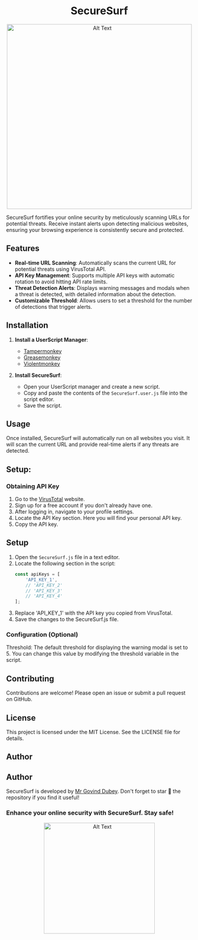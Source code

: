 

<h1 align="center">SecureSurf</h1>
<p align="center">
  <img src="https://github.com/MrGovindDubey/SecureSurf/assets/118271775/b47775d8-2a35-45e2-b624-78fef1b0418f" alt="Alt Text" width="500"\>
</p>



 SecureSurf fortifies your online security by meticulously scanning URLs for potential threats. Receive instant alerts upon detecting malicious websites, ensuring your browsing experience is consistently secure and protected.




## Features

- **Real-time URL Scanning**: Automatically scans the current URL for potential threats using VirusTotal API.
- **API Key Management**: Supports multiple API keys with automatic rotation to avoid hitting API rate limits.
- **Threat Detection Alerts**: Displays warning messages and modals when a threat is detected, with detailed information about the detection.
- **Customizable Threshold**: Allows users to set a threshold for the number of detections that trigger alerts.

## Installation

1. **Install a UserScript Manager**:
   - [Tampermonkey](https://www.tampermonkey.net/)
   - [Greasemonkey](https://www.greasespot.net/)
   - [Violentmonkey](https://violentmonkey.github.io/)

2. **Install SecureSurf**:
   - Open your UserScript manager and create a new script.
   - Copy and paste the contents of the `SecureSurf.user.js` file into the script editor.
   - Save the script.

## Usage

Once installed, SecureSurf will automatically run on all websites you visit. It will scan the current URL and provide real-time alerts if any threats are detected.

## Setup:
### Obtaining API Key

1. Go to the [VirusTotal](https://www.virustotal.com/) website.
2. Sign up for a free account if you don't already have one.
3. After logging in, navigate to your profile settings.
4. Locate the API Key section. Here you will find your personal API key.
5. Copy the API key.

## Setup

1. Open the `SecureSurf.js` file in a text editor.
2. Locate the following section in the script:
   ```javascript
   const apiKeys = [
       'API_KEY_1',       
       // 'API_KEY_2'
       // 'API_KEY_3'
       // 'API_KEY_4'
   ];
   ```
3. Replace 'API_KEY_1' with the API key you copied from VirusTotal.
4. Save the changes to the SecureSurf.js file.


### Configuration (Optional)
Threshold: The default threshold for displaying the warning modal is set to 5. You can change this value by modifying the threshold variable in the script.


## Contributing
Contributions are welcome! Please open an issue or submit a pull request on GitHub.

## License
This project is licensed under the MIT License. See the LICENSE file for details.

## Author
## Author

SecureSurf is developed by [Mr Govind Dubey](https://www.linkedin.com/in/mr-govind-dubey/). Don't forget to star 🌟 the repository if you find it useful!


### Enhance your online security with SecureSurf. Stay safe!
<p align="center">
  <img src="https://github.com/MrGovindDubey/SecureSurf/assets/118271775/b3fa470f-1577-4840-b878-e2376a3c10a4" alt="Alt Text" width="300"\>
</p>



